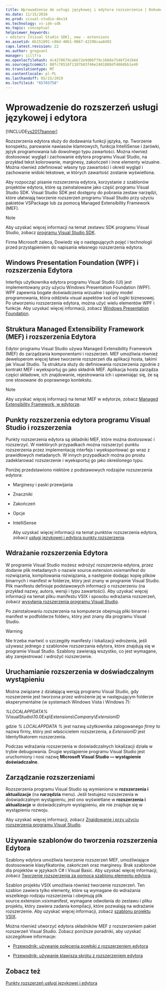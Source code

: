 ```yaml
---
title: Wprowadzenie do usługi językowej i edytora rozszerzenia | Dokumentacja firmy Microsoft
ms.date: 11/15/2016
ms.prod: visual-studio-dev14
ms.technology: vs-ide-sdk
ms.topic: conceptual
helpviewer_keywords:
- editors [Visual Studio SDK], new - extensions
ms.assetid: 6b151891-c06d-40b1-9867-42298caa8492
caps.latest.revision: 22
ms.author: gregvanl
manager: jillfra
ms.openlocfilehash: 4c4278679cabb72e9d06f79c1668e7546f24194d
ms.sourcegitcommit: 08fc78516f1107b83f46e2401888df4868bb1e40
ms.translationtype: MT
ms.contentlocale: pl-PL
ms.lasthandoff: 05/15/2019
ms.locfileid: "65703758"
---
```

# <a name="getting-started-with-language-service-and-editor-extensions"></a>Wprowadzenie do rozszerzeń usługi językowej i edytora
[!INCLUDE[vs2017banner](../includes/vs2017banner.md)]

Rozszerzenia edytora służy do dodawania funkcji języka, np. Tworzenie konspektu, parowanie nawiasów klamrowych, funkcja IntelliSense i żarówki, język programowania lub dowolnego typu zawartości. Można również dostosować wygląd i zachowanie edytora programu Visual Studio, na przykład tekst kolorowanie, marginesy, zakończeń i inne elementy wizualne. Można również zdefiniować własny typ zawartości i określ wygląd i zachowanie widoki tekstowe, w których zawartość zostanie wyświetlona.  
  
 Aby rozpocząć pisanie rozszerzenia edytora, korzystanie z szablonów projektów edytora, które są zainstalowane jako część programu Visual Studio SDK. Visual Studio SDK jest dostępny do pobrania zestaw narzędzi, które ułatwiają tworzenie rozszerzeń programu Visual Studio przy użyciu pakietów VSPackage lub za pomocą Managed Extensibility Framework (MEF).  
  
> [!NOTE]
> Aby uzyskać więcej informacji na temat zestawu SDK programu Visual Studio, zobacz [programu Visual Studio SDK](../extensibility/visual-studio-sdk.md).  
  
 Firma Microsoft zaleca, Dowiedz się o następujących pojęć i technologii przed przystąpieniem do napisania własnego rozszerzenia edytora.  
  
## <a name="the-windows-presentation-foundation-wpf-and-editor-extensions"></a>Windows Presentation Foundation (WPF) i rozszerzenia Edytora  
 Interfejs użytkownika edytora programu Visual Studio (UI) jest implementowany przy użyciu Windows Presentation Foundation (WPF). WPF zapewnia bogate doświadczenia wizualne i spójny model programowania, która oddziela visual aspektów kod od logiki biznesowej. Po utworzeniu rozszerzenia edytora, można użyć wielu elementów WPF i funkcje. Aby uzyskać więcej informacji, zobacz [Windows Presentation Foundation](https://msdn.microsoft.com/library/f667bd15-2134-41e9-b4af-5ced6fafab5d).  
  
## <a name="the-managed-extensibility-framework-mef-and-editor-extensions"></a>Struktura Managed Extensibility Framework (MEF) i rozszerzenia Edytora  
 Edytor programu Visual Studio używa Managed Extensibility Framework (MEF) do zarządzania komponentami i rozszerzeń. MEF umożliwia również deweloperom więcej łatwe tworzenie rozszerzeń dla aplikacji hosta, takimi jak Visual Studio. Ta struktura służy do definiowania rozszerzenia zgodnie z kontrakt MEF i wyeksportuj go jako składnik MEF. Aplikacja hosta zarządza części składowe, ich znajdowanie, rejestrowania ich i upewniając się, że są one stosowane do poprawnego kontekstu.  
  
> [!NOTE]
> Aby uzyskać więcej informacji na temat MEF w edytorze, zobacz [Managed Extensibility Framework, w edytorze](../extensibility/managed-extensibility-framework-in-the-editor.md).  
  
## <a name="visual-studio-editor-extension-points-and-extensions"></a>Punkty rozszerzenia edytora programu Visual Studio i rozszerzenia  
 Punkty rozszerzenia edytora są składniki MEF, które można dostosować i rozszerzyć. W niektórych przypadkach można rozszerzyć punktu rozszerzenia przez implementację interfejs i wyeksportować go wraz z prawidłowych metadanych. W innych przypadkach można po prostu zadeklarować rozszerzenie i wyeksportuj go jako określonego typu.  
  
 Poniżej przedstawiono niektóre z podstawowych rodzajów rozszerzenia edytora:  
  
- Marginesy i paski przewijania  
  
- Znaczniki  
  
- Zakończeń  
  
- Opcje  
  
- IntelliSense  
  
  Aby uzyskać więcej informacji na temat punktów rozszerzenia edytora, zobacz [usługi językowej i edytora punkty rozszerzenia](../extensibility/language-service-and-editor-extension-points.md).  
  
## <a name="deploying-editor-extensions"></a>Wdrażanie rozszerzenia Edytora  
 W programie Visual Studio możesz wdrożyć rozszerzenia edytora, przez dodanie plik metadanych o nazwie source.extension.vsixmanifest do rozwiązania, kompilowania rozwiązania, a następnie dodając kopię plików binarnych i manifest w folderze, który jest znany w programie Visual Studio. Plik manifestu definiuje podstawowych informacji o rozszerzeniu (na przykład nazwy, autora, wersji i typu zawartości). Aby uzyskać więcej informacji na temat pliku manifestu VSIX i sposobu wdrażania rozszerzeń, zobacz [wysyłania rozszerzenia programu Visual Studio](../extensibility/shipping-visual-studio-extensions.md).  
  
 Po zainstalowaniu rozszerzenia na komputerze obejmują pliki binarne i manifest w podfolderze folderu, który jest znany dla programu Visual Studio.  
  
> [!WARNING]
> Nie trzeba martwić o szczegóły manifesty i lokalizacji wdrożenia, jeśli używasz jednego z szablonów rozszerzania edytora, które znajdują się w programie Visual Studio. Szablony zawierają wszystko, co jest wymagane, aby zarejestrować i wdrożyć rozszerzenie.  
  
## <a name="running-extensions-in-the-experimental-instance"></a>Uruchamianie rozszerzenia w doświadczalnym wystąpieniu  
 Można związane z działającą wersją programu Visual Studio, gdy rozszerzenie jest tworzona przez wdrożenie jej w następującym folderze eksperymentalne (w systemach Windows Vista i Windows 7):  
  
 *%LOCALAPPDATA%* \VisualStudio\10.0Exp\Extensions\\*Company*\\*ExtensionID*  
  
 gdzie *% LOCALAPPDATA %* jest nazwą użytkownika zalogowanego *firmy* to nazwa firmy, który jest właścicielem rozszerzenia, a *ExtensionID* jest Identyfikatorem rozszerzenia.  
  
 Podczas wdrażania rozszerzenia w doświadczalnych lokalizacji działa w trybie debugowania. Drugie wystąpienie programu Visual Studio jest uruchomiony i nosi nazwę **Microsoft Visual Studio — wystąpienie doświadczalne**.  
  
## <a name="managing-extensions"></a>Zarządzanie rozszerzeniami  
 Rozszerzenia programu Visual Studio są wymienione w **rozszerzenia i aktualizacje** (na **narzędzia** menu). Jeśli testujesz rozszerzenia w doświadczalnym wystąpieniu, jest ono wyświetlane w **rozszerzenia i aktualizacje** w doświadczalnym wystąpieniu, ale nie znajduje się w wystąpieniu rozwoju.  
  
 Aby uzyskać więcej informacji, zobacz [Znajdowanie i przy użyciu rozszerzenia programu Visual Studio](../ide/finding-and-using-visual-studio-extensions.md).  
  
## <a name="using-templates-to-create-editor-extensions"></a>Używanie szablonów do tworzenia rozszerzenia Edytora  
 Szablony edytora umożliwia tworzenie rozszerzeń MEF, umożliwiające dostosowanie klasyfikatorów, zakończeń oraz marginesy. Brak szablonów dla projektów w językach C# i Visual Basic. Aby uzyskać więcej informacji, zobacz [Tworzenie rozszerzenia za pomocą szablonu elementu edytora](../extensibility/creating-an-extension-with-an-editor-item-template.md).  
  
 Szablon projektu VSIX umożliwia również tworzenie rozszerzeń. Ten szablon zawiera tylko elementy, które są wymagane do wdrażania wszelkiego rodzaju rozszerzenia i obejmują plik source.extension.vsixmanifest, wymagane odwołania do zestawu i pliku projektu, który zawiera zadania kompilacji, które pozwalają na wdrażanie rozszerzenie. Aby uzyskać więcej informacji, zobacz [szablonu projektu VSIX](../extensibility/vsix-project-template.md).  
  
 Można również utworzyć edytora składników MEF z rozszerzeniem pakiet rozszerzeń Visual Studio. Zobacz poniższe poradniki, aby uzyskać szczegółowe informacje:  
  
- [Przewodnik: używanie polecenia powłoki z rozszerzeniem edytora](../extensibility/walkthrough-using-a-shell-command-with-an-editor-extension.md)  
  
- [Przewodnik: używanie klawisza skrótu z rozszerzeniem edytora](../extensibility/walkthrough-using-a-shortcut-key-with-an-editor-extension.md)  
  
## <a name="see-also"></a>Zobacz też  
 [Punkty rozszerzeń usługi językowej i edytora](../extensibility/language-service-and-editor-extension-points.md)

